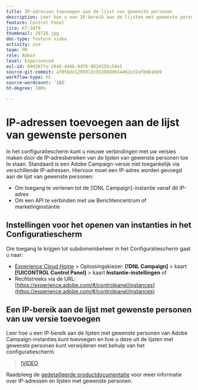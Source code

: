 ```yaml
---
title: IP-adressen toevoegen aan de lijst van gewenste personen
description: Leer hoe u een IP-bereik aan de lijsten met gewenste personen van Adobe Campaign-instanties kunt toevoegen en hoe u deze uit de lijsten met gewenste personen kunt verwijderen met behulp van het configuratiescherm.
feature: Control Panel
jira: KT-3479
thumbnail: 28726.jpg
doc-type: feature video
activity: use
team: PM
role: Admin
level: Experienced
exl-id: 09d2677e-2946-440b-9df6-9824355c58e1
source-git-commit: af05bde1295913c93388dd014462e32afb081669
workflow-type: ht
source-wordcount: '182'
ht-degree: 100%

---
```


# IP-adressen toevoegen aan de lijst van gewenste personen

In het configuratiescherm kunt u nieuwe verbindingen met uw versies maken door de IP-adresbereiken van de lijsten van gewenste personen toe te staan. Standaard is een Adobe Campaign-versie niet toegankelijk via verschillende IP-adressen. Hiervoor moet een IP-adres worden gevoegd aan de lijst van gewenste personen:

* Om toegang te verlenen tot de [!DNL Campaign]-instantie vanaf dit IP-adres
* Om een API te verbinden met uw Berichtencentrum of marketinginstantie

## Instellingen voor het openen van instanties in het Configuratiescherm

Om toegang te krijgen tot subdomeinbeheer in het Configuratiescherm gaat u naar:

* [Experience Cloud Home](https://experience.adobe.com/#/home) > Oplossingskiezer: **[!DNL Campaign]** > kaart **[!UICONTROL Control Panel]** > kaart **Instantie-instellingen**
of
* Rechtstreeks via de URL: [https://experience.adobe.com/#/controlpanel/instances](https://experience.adobe.com/#/controlpanel/instances)

## Een IP-bereik aan de lijst met gewenste personen van uw versie toevoegen

Leer hoe u een IP-bereik aan de lijsten met gewenste personen van Adobe Campaign-instanties kunt toevoegen en hoe u deze uit de lijsten met gewenste personen kunt verwijderen met behulp van het configuratiescherm.

>[!VIDEO](https://video.tv.adobe.com/v/28726?quality=12&learn=0n)

Raadpleeg de [gedetailleerde productdocumentatie](https://experienceleague.adobe.com/docs/control-panel/using/sftp-management/ip-range-allow-listing.html?lang=nl) voor meer informatie over IP-adressen en lijsten met gewenste personen.
